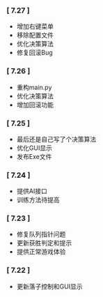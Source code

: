### [ 7.27 ]
 - 增加右键菜单
 - 移除配置文件
 - 优化决策算法
 - 修复回滚Bug

### [ 7.26 ]
 - 重构main.py
 - 优化决策算法
 - 增加回滚功能

### [ 7.25 ]
 - 最后还是自己写了个决策算法
 - 优化GUI显示
 - 发布Exe文件

### [ 7.24 ]
 - 提供AI接口
 - 训练方法待提高

### [ 7.23 ]
 - 修复队列指针问题
 - 更新获胜判定和提示
 - 提供正常游戏体验

### [ 7.22 ]
 - 更新落子控制和GUI显示